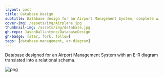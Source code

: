 ```yaml
---
layout: post
title: Database Design
subtitle: Database design for an Airport Management System, complete with an E-R diagram
cover-img: /assets/img/Airplane.jpg
thumbnail-img: /assets/img/database.jpg
gh-repo: JasonBallantyne/DatabaseDesign
gh-badge: [star, fork, follow]
tags: [database-management, er-diagram]
---
```


Database designed for an Airport Management System with an E-R diagram translated into a relational schema.

![png](/assets/img/Video_Games/ERDiagram3-Page-2.png)

